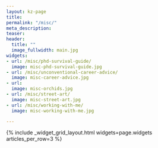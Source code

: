 ```yaml
---
layout: kz-page
title:
permalink: "/misc/"
meta_description:
teaser: 
header:
  title: ""
  image_fullwidth: main.jpg
widgets:
- url: /misc/phd-survival-guide/
  image: misc-phd-survival-guide.jpg
- url: /misc/unconventional-career-advice/
  image: misc-career-advice.jpg
- url: 
  image: misc-orchids.jpg
- url: /misc/street-art/
  image: misc-street-art.jpg
- url: /misc/working-with-me/
  image: misc-working-with-me.jpg

---
```


{% include _widget_grid_layout.html widgets=page.widgets articles_per_row=3 %}
